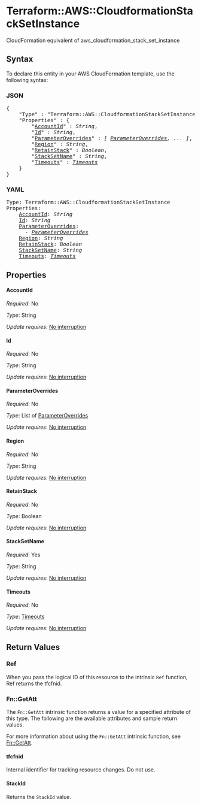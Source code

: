 # Terraform::AWS::CloudformationStackSetInstance

CloudFormation equivalent of aws_cloudformation_stack_set_instance

## Syntax

To declare this entity in your AWS CloudFormation template, use the following syntax:

### JSON

<pre>
{
    "Type" : "Terraform::AWS::CloudformationStackSetInstance",
    "Properties" : {
        "<a href="#accountid" title="AccountId">AccountId</a>" : <i>String</i>,
        "<a href="#id" title="Id">Id</a>" : <i>String</i>,
        "<a href="#parameteroverrides" title="ParameterOverrides">ParameterOverrides</a>" : <i>[ <a href="parameteroverrides.md">ParameterOverrides</a>, ... ]</i>,
        "<a href="#region" title="Region">Region</a>" : <i>String</i>,
        "<a href="#retainstack" title="RetainStack">RetainStack</a>" : <i>Boolean</i>,
        "<a href="#stacksetname" title="StackSetName">StackSetName</a>" : <i>String</i>,
        "<a href="#timeouts" title="Timeouts">Timeouts</a>" : <i><a href="timeouts.md">Timeouts</a></i>
    }
}
</pre>

### YAML

<pre>
Type: Terraform::AWS::CloudformationStackSetInstance
Properties:
    <a href="#accountid" title="AccountId">AccountId</a>: <i>String</i>
    <a href="#id" title="Id">Id</a>: <i>String</i>
    <a href="#parameteroverrides" title="ParameterOverrides">ParameterOverrides</a>: <i>
      - <a href="parameteroverrides.md">ParameterOverrides</a></i>
    <a href="#region" title="Region">Region</a>: <i>String</i>
    <a href="#retainstack" title="RetainStack">RetainStack</a>: <i>Boolean</i>
    <a href="#stacksetname" title="StackSetName">StackSetName</a>: <i>String</i>
    <a href="#timeouts" title="Timeouts">Timeouts</a>: <i><a href="timeouts.md">Timeouts</a></i>
</pre>

## Properties

#### AccountId

_Required_: No

_Type_: String

_Update requires_: [No interruption](https://docs.aws.amazon.com/AWSCloudFormation/latest/UserGuide/using-cfn-updating-stacks-update-behaviors.html#update-no-interrupt)

#### Id

_Required_: No

_Type_: String

_Update requires_: [No interruption](https://docs.aws.amazon.com/AWSCloudFormation/latest/UserGuide/using-cfn-updating-stacks-update-behaviors.html#update-no-interrupt)

#### ParameterOverrides

_Required_: No

_Type_: List of <a href="parameteroverrides.md">ParameterOverrides</a>

_Update requires_: [No interruption](https://docs.aws.amazon.com/AWSCloudFormation/latest/UserGuide/using-cfn-updating-stacks-update-behaviors.html#update-no-interrupt)

#### Region

_Required_: No

_Type_: String

_Update requires_: [No interruption](https://docs.aws.amazon.com/AWSCloudFormation/latest/UserGuide/using-cfn-updating-stacks-update-behaviors.html#update-no-interrupt)

#### RetainStack

_Required_: No

_Type_: Boolean

_Update requires_: [No interruption](https://docs.aws.amazon.com/AWSCloudFormation/latest/UserGuide/using-cfn-updating-stacks-update-behaviors.html#update-no-interrupt)

#### StackSetName

_Required_: Yes

_Type_: String

_Update requires_: [No interruption](https://docs.aws.amazon.com/AWSCloudFormation/latest/UserGuide/using-cfn-updating-stacks-update-behaviors.html#update-no-interrupt)

#### Timeouts

_Required_: No

_Type_: <a href="timeouts.md">Timeouts</a>

_Update requires_: [No interruption](https://docs.aws.amazon.com/AWSCloudFormation/latest/UserGuide/using-cfn-updating-stacks-update-behaviors.html#update-no-interrupt)

## Return Values

### Ref

When you pass the logical ID of this resource to the intrinsic `Ref` function, Ref returns the tfcfnid.

### Fn::GetAtt

The `Fn::GetAtt` intrinsic function returns a value for a specified attribute of this type. The following are the available attributes and sample return values.

For more information about using the `Fn::GetAtt` intrinsic function, see [Fn::GetAtt](https://docs.aws.amazon.com/AWSCloudFormation/latest/UserGuide/intrinsic-function-reference-getatt.html).

#### tfcfnid

Internal identifier for tracking resource changes. Do not use.

#### StackId

Returns the <code>StackId</code> value.

